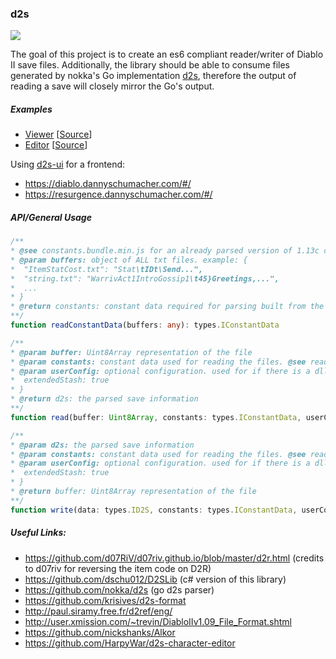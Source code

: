 ### d2s

![](https://github.com/dschu012/d2s/workflows/.github/workflows/release.yml/badge.svg)

The goal of this project is to create an es6 compliant reader/writer of Diablo II save files. Additionally, the library should be able to consume files generated by nokka's Go implementation [d2s](https://github.com/nokka/d2s), therefore the output of reading a save will closely mirror the Go's output.

##### Examples
* [Viewer](https://dschu012.github.io/d2s/)  [[Source](docs/index.html)]
* [Editor](https://d2s.dschu012.dev/)  [[Source](https://github.com/dschu012/d2s-editor)]

Using [d2s-ui](https://github.com/dschu012/d2s-ui) for a frontend: 
* https://diablo.dannyschumacher.com/#/
* https://resurgence.dannyschumacher.com/#/

##### API/General Usage

```typescript
/**
* @see constants.bundle.min.js for an already parsed version of 1.13c data
* @param buffers: object of ALL txt files. example: {
*  "ItemStatCost.txt": "Stat\tIDt\Send...",
*  "string.txt": "WarrivAct1IntroGossip1\t45}Greetings,...",
*  ...
* }
* @return constants: constant data required for parsing built from the txt files.
**/
function readConstantData(buffers: any): types.IConstantData

/**
* @param buffer: Uint8Array representation of the file
* @param constants: constant data used for reading the files. @see readConstantData or constants.bundle.min.js
* @param userConfig: optional configuration. used for if there is a dll edit to allow larger stash sizes. example: {
*  extendedStash: true
* }
* @return d2s: the parsed save information
**/
function read(buffer: Uint8Array, constants: types.IConstantData, userConfig?: types.IConfig): Promise<types.ID2S>;

/**
* @param d2s: the parsed save information
* @param constants: constant data used for reading the files. @see readConstantData or constants.bundle.min.js
* @param userConfig: optional configuration. used for if there is a dll edit to allow larger stash sizes. example: {
*  extendedStash: true
* }
* @return buffer: Uint8Array representation of the file
**/
function write(data: types.ID2S, constants: types.IConstantData, userConfig?: types.IConfig): Promise<Uint8Array>;
```

##### Useful Links:
* https://github.com/d07RiV/d07riv.github.io/blob/master/d2r.html (credits to d07riv for reversing the item code on D2R)
* https://github.com/dschu012/D2SLib (c# version of this library)
* https://github.com/nokka/d2s (go d2s parser)
* https://github.com/krisives/d2s-format
* http://paul.siramy.free.fr/d2ref/eng/
* http://user.xmission.com/~trevin/DiabloIIv1.09_File_Format.shtml
* https://github.com/nickshanks/Alkor
* https://github.com/HarpyWar/d2s-character-editor
